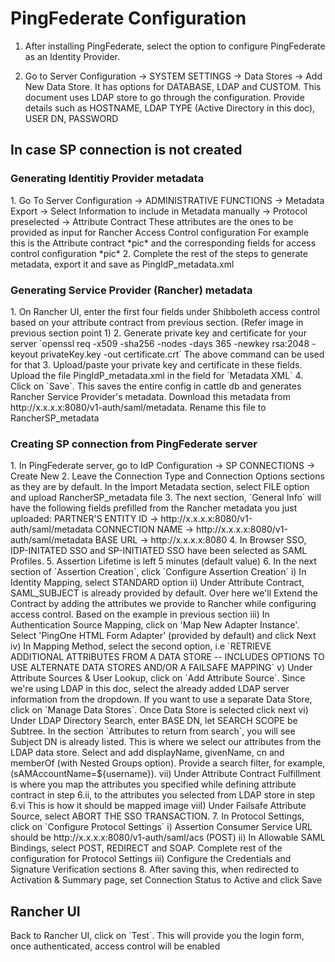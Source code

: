 <h1> PingFederate Configuration </h1>

1. After installing PingFederate, select the option to configure PingFederate as an Identity Provider.

2. Go to Server Configuration -> SYSTEM SETTINGS -> Data Stores -> Add New Data Store. It has options for DATABASE, LDAP and CUSTOM. This document uses LDAP store to go through the configuration. Provide details such as HOSTNAME, LDAP TYPE (Active Directory in this doc), USER DN, PASSWORD

<h2> In case SP connection is not created </h2>
<h3> Generating Identitiy Provider metadata </h3>
1. Go To Server Configuration -> ADMINISTRATIVE FUNCTIONS -> Metadata Export -> Select Information to include in Metadata manually -> Protocol preselected -> Attribute Contract
These attributes are the ones to be provided as input for Rancher Access Control configuration
For example this is the Attribute contract *pic*
and the corresponding fields for access control configuration *pic*
2. Complete the rest of the steps to generate metadata, export it and save as PingIdP_metadata.xml

<h3> Generating Service Provider (Rancher) metadata </h3>
1. On Rancher UI, enter the first four fields under Shibboleth access control based on your attribute contract from previous section. (Refer image in previous section point 1)
2. Generate private key and certificate for your server
`openssl req -x509 -sha256 -nodes -days 365 -newkey rsa:2048 -keyout privateKey.key -out certificate.crt`
The above command can be used for that
3. Upload/paste your private key and certificate in these fields. Upload the file PingIdP_metadata.xml in the field for `Metadata XML`
4. Click on `Save`. This saves the entire config in cattle db and generates Rancher Service Provider's metadata.
Download this metadata from http://x.x.x.x:8080/v1-auth/saml/metadata. Rename this file to RancherSP_metadata

<h3> Creating SP connection from PingFederate server </h3>
1. In PingFederate server, go to IdP Configuration -> SP CONNECTIONS -> Create New
2. Leave the Connection Type and Connection Options sections as they are by default. In the Import Metadata section, select FILE option and upload RancherSP_metadata file
3. The next section, `General Info` will have the following fields prefilled from the Rancher metadata you just uploaded: 
PARTNER'S ENTITY ID -> http://x.x.x.x:8080/v1-auth/saml/metadata
CONNECTION NAME -> http://x.x.x.x:8080/v1-auth/saml/metadata
BASE URL -> http://x.x.x.x:8080
4. In Browser SSO, IDP-INITATED SSO and SP-INITIATED SSO have been selected as SAML Profiles. 
5. Assertion Lifetime is left 5 minutes (default value)
6. In the next section of `Assertion Creation`, click `Configure Assertion Creation`
	i) In Identity Mapping, select STANDARD option
	ii) Under Attribute Contract, SAML_SUBJECT is already provided by default. Over here we'll Extend the Contract by adding the attributes we provide to Rancher while configuring access control. Based on the example in previous section
	iii) In Authentication Source Mapping, click on 'Map New Adapter Instance'. Select 'PingOne HTML Form Adapter' (provided by default) and click Next
	iv) In Mapping Method, select the second option, i.e 
	`RETRIEVE ADDITIONAL ATTRIBUTES FROM A DATA STORE -- INCLUDES OPTIONS TO USE ALTERNATE DATA STORES AND/OR A FAILSAFE MAPPING`
	v) Under Attribute Sources & User Lookup, click on `Add Attribute Source`. Since we're using LDAP in this doc, select the already added LDAP server information from the dropdown. If you want to use a separate Data Store, click on `Manage Data Stores`. Once Data Store is selected click next
	vi) Under LDAP Directory Search, enter BASE DN, let SEARCH SCOPE be Subtree. In the section `Attributes to return from search`, you will see Subject DN is already listed. This is where we select our attributes from the LDAP data store. Select and add displayName, givenName, cn and memberOf (with Nested Groups option). Provide a search filter, for example, (sAMAccountName=${username}). 
	vii) Under Attribute Contract Fulfillment is where you map the attributes you specified while defining attribute contract in step 6.ii, to the attributes you selected from LDAP store in step 6.vi
	This is how it should be mapped
	image
	viiI) Under Failsafe Attribute Source, select ABORT THE SSO TRANSACTION.
7. In Protocol Settings, click on `Configure Protocol Settings`
	i) Assertion Consumer Service URL should be http://x.x.x.x:8080/v1-auth/saml/acs (POST)
	ii) In Allowable SAML Bindings, select POST, REDIRECT and SOAP. Complete rest of the configuration for Protocol Settings
	iii) Configure the Credentials and Signature Verification sections
8. After saving this, when redirected to Activation & Summary page, set Connection Status to Active and click Save

<h2> Rancher UI </h2>
Back to Rancher UI, click on `Test`. This will provide you the login form, once authenticated, access control will be enabled


